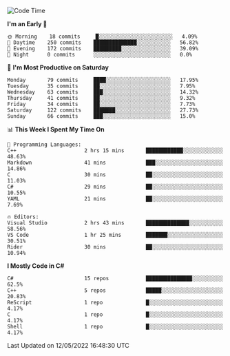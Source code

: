 <!--START_SECTION:waka-->
![Code Time](http://img.shields.io/badge/Code%20Time-781%20hrs%2059%20mins-blue)

**I'm an Early 🐤** 

```text
🌞 Morning    18 commits     █░░░░░░░░░░░░░░░░░░░░░░░░   4.09% 
🌆 Daytime    250 commits    ██████████████░░░░░░░░░░░   56.82% 
🌃 Evening    172 commits    █████████░░░░░░░░░░░░░░░░   39.09% 
🌙 Night      0 commits      ░░░░░░░░░░░░░░░░░░░░░░░░░   0.0%

```
📅 **I'm Most Productive on Saturday** 

```text
Monday       79 commits     ████░░░░░░░░░░░░░░░░░░░░░   17.95% 
Tuesday      35 commits     ██░░░░░░░░░░░░░░░░░░░░░░░   7.95% 
Wednesday    63 commits     ███░░░░░░░░░░░░░░░░░░░░░░   14.32% 
Thursday     41 commits     ██░░░░░░░░░░░░░░░░░░░░░░░   9.32% 
Friday       34 commits     ██░░░░░░░░░░░░░░░░░░░░░░░   7.73% 
Saturday     122 commits    ███████░░░░░░░░░░░░░░░░░░   27.73% 
Sunday       66 commits     ███░░░░░░░░░░░░░░░░░░░░░░   15.0%

```


📊 **This Week I Spent My Time On** 

```text
💬 Programming Languages: 
C++                      2 hrs 15 mins       ████████████░░░░░░░░░░░░░   48.63% 
Markdown                 41 mins             ███░░░░░░░░░░░░░░░░░░░░░░   14.86% 
C                        30 mins             ██░░░░░░░░░░░░░░░░░░░░░░░   11.03% 
C#                       29 mins             ██░░░░░░░░░░░░░░░░░░░░░░░   10.55% 
YAML                     21 mins             ██░░░░░░░░░░░░░░░░░░░░░░░   7.69%

🔥 Editors: 
Visual Studio            2 hrs 43 mins       ██████████████░░░░░░░░░░░   58.56% 
VS Code                  1 hr 25 mins        ███████░░░░░░░░░░░░░░░░░░   30.51% 
Rider                    30 mins             ██░░░░░░░░░░░░░░░░░░░░░░░   10.94%

```

**I Mostly Code in C#** 

```text
C#                       15 repos            ███████████████░░░░░░░░░░   62.5% 
C++                      5 repos             █████░░░░░░░░░░░░░░░░░░░░   20.83% 
ReScript                 1 repo              █░░░░░░░░░░░░░░░░░░░░░░░░   4.17% 
C                        1 repo              █░░░░░░░░░░░░░░░░░░░░░░░░   4.17% 
Shell                    1 repo              █░░░░░░░░░░░░░░░░░░░░░░░░   4.17%

```



 Last Updated on 12/05/2022 16:48:30 UTC
<!--END_SECTION:waka-->
